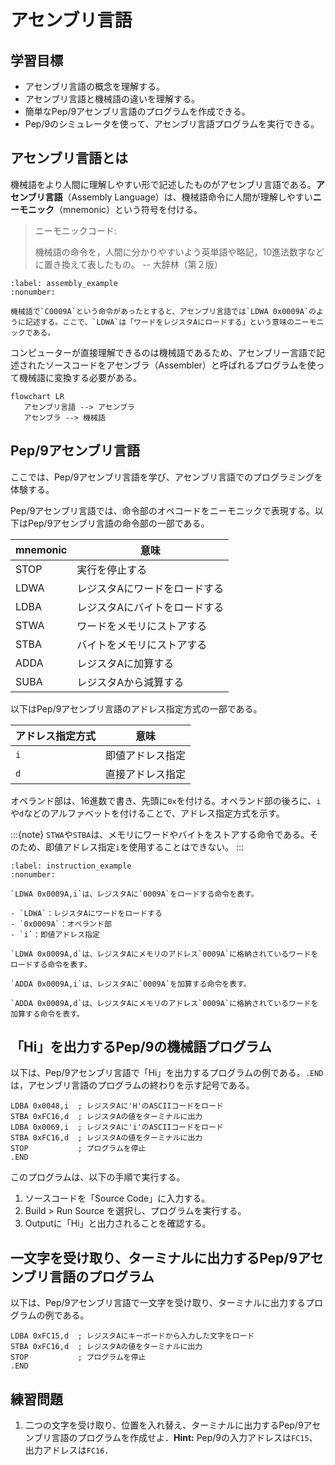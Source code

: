 # アセンブリ言語

## 学習目標

- アセンブリ言語の概念を理解する。
- アセンブリ言語と機械語の違いを理解する。
- 簡単なPep/9アセンブリ言語のプログラムを作成できる。
- Pep/9のシミュレータを使って、アセンブリ言語プログラムを実行できる。

## アセンブリ言語とは

機械語をより人間に理解しやすい形で記述したものがアセンブリ言語である。**アセンブリ言語**（Assembly Language）は、機械語命令に人間が理解しやすい**ニーモニック**（mnemonic）という符号を付ける。

> ニーモニックコード:
> 
> 機械語の命令を，人間に分かりやすいよう英単語や略記，10進法数字などに置き換えて表したもの。
> -- 大辞林（第２版）

````{prf:example}
:label: assembly_example
:nonumber:

機械語で`C0009A`という命令があったとすると、アセンブリ言語では`LDWA 0x0009A`のように記述する。ここで、`LDWA`は「ワードをレジスタAにロードする」という意味のニーモニックである。
````

コンピューターが直接理解できるのは機械語であるため、アセンブリー言語で記述されたソースコードをアセンブラ（Assembler）と呼ばれるプログラムを使って機械語に変換する必要がある。

```{mermaid}
flowchart LR
   アセンブリ言語 --> アセンブラ
   アセンブラ --> 機械語
```

## Pep/9アセンブリ言語

ここでは、Pep/9アセンブリ言語を学び、アセンブリ言語でのプログラミングを体験する。

Pep/9アセンブリ言語では、命令部のオペコードをニーモニックで表現する。以下はPep/9アセンブリ言語の命令部の一部である。

| mnemonic | 意味                          |
| -------- | ----------------------------- |
| STOP     | 実行を停止する                |
| LDWA     | レジスタAにワードをロードする |
| LDBA     | レジスタAにバイトをロードする |
| STWA     | ワードをメモリにストアする    |
| STBA     | バイトをメモリにストアする    |
| ADDA     | レジスタAに加算する           |
| SUBA     | レジスタAから減算する         |

以下はPep/9アセンブリ言語のアドレス指定方式の一部である。

| アドレス指定方式 | 意味             |
| ---------------- | ---------------- |
| `i`              | 即値アドレス指定 |
| `d`              | 直接アドレス指定 |

オペランド部は、16進数で書き、先頭に`0x`を付ける。オペランド部の後ろに、`i`や`d`などのアルファベットを付けることで、アドレス指定方式を示す。

:::{note}
`STWA`や`STBA`は、メモリにワードやバイトをストアする命令である。そのため、即値アドレス指定`i`を使用することはできない。
:::

````{prf:example}
:label: instruction_example
:nonumber:

`LDWA 0x0009A,i`は、レジスタAに`0009A`をロードする命令を表す。

- `LDWA`：レジスタAにワードをロードする
- `0x0009A`：オペランド部
- `i`：即値アドレス指定

`LDWA 0x0009A,d`は、レジスタAにメモリのアドレス`0009A`に格納されているワードをロードする命令を表す。

`ADDA 0x0009A,i`は、レジスタAに`0009A`を加算する命令を表す。

`ADDA 0x0009A,d`は、レジスタAにメモリのアドレス`0009A`に格納されているワードを加算する命令を表す。
````

## 「Hi」を出力するPep/9の機械語プログラム

以下は、Pep/9アセンブリ言語で「Hi」を出力するプログラムの例である。`.END`は，アセンブリ言語のプログラムの終わりを示す記号である。

```assembly
LDBA 0x0048,i  ; レジスタAに'H'のASCIIコードをロード
STBA 0xFC16,d  ; レジスタAの値をターミナルに出力
LDBA 0x0069,i  ; レジスタAに'i'のASCIIコードをロード
STBA 0xFC16,d  ; レジスタAの値をターミナルに出力
STOP           ; プログラムを停止
.END
```

このプログラムは、以下の手順で実行する。

1. ソースコードを「Source Code」に入力する。
2. Build > Run Source を選択し、プログラムを実行する。
3. Outputに「Hi」と出力されることを確認する。

## 一文字を受け取り、ターミナルに出力するPep/9アセンブリ言語のプログラム

以下は、Pep/9アセンブリ言語で一文字を受け取り、ターミナルに出力するプログラムの例である。

```assembly
LDBA 0xFC15,d  ; レジスタAにキーボードから入力した文字をロード
STBA 0xFC16,d  ; レジスタAの値をターミナルに出力
STOP           ; プログラムを停止
.END
```

## 練習問題

1. 二つの文字を受け取り、位置を入れ替え、ターミナルに出力するPep/9アセンブリ言語のプログラムを作成せよ．**Hint:** Pep/9の入力アドレスは`FC15`、出力アドレスは`FC16`．

<!-- ## 解答例

```assembly
LDBA 0xFC15,d  ; レジスタAにキーボードから入力した1文字をロード
STBA 0x0001,d  ; レジスタAの値をメモリに保存
LDBA 0xFC15,d  ; レジスタAにキーボードから入力した2文字目をロード
STBA 0xFC16,d  ;レジスタAの値をターミナルに出力
LDBA 0x0001,d  ; メモリから1文字目をロード
STBA 0xFC16,d  ; レジスタAの値をターミナルに出力
STOP           ; プログラムを停止
.END
``` -->

